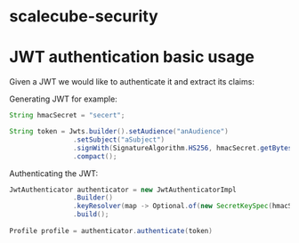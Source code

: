# scalecube-security

# JWT authentication basic usage

Given a JWT we would like to authenticate it and extract its claims:

Generating JWT for example:

``` java
String hmacSecret = "secert";

String token = Jwts.builder().setAudience("anAudience")
                .setSubject("aSubject")
                .signWith(SignatureAlgorithm.HS256, hmacSecret.getBytes())
                .compact();
```

Authenticating the JWT:
``` java
JwtAuthenticator authenticator = new JwtAuthenticatorImpl
                .Builder()
                .keyResolver(map -> Optional.of(new SecretKeySpec(hmacSecret.getBytes(), "HMACSHA256")))
                .build();
                
Profile profile = authenticator.authenticate(token)
```
